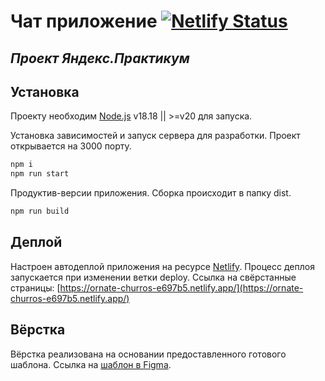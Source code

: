 # Чат приложение [![Netlify Status](https://api.netlify.com/api/v1/badges/c7e183f3-d873-45ec-9b98-cd0ad938280e/deploy-status)](https://app.netlify.com/sites/ornate-churros-e697b5/deploys)
## _Проект Яндекс.Практикум_

## Установка

Проекту необходим [Node.js](https://nodejs.org/) v18.18 || >=v20 для запуска.

Установка зависимостей и запуск сервера для разработки. Проект открывается на 3000 порту.

```sh
npm i
npm run start
```

Продуктив-версии приложения. Сборка происходит в папку dist.

```sh
npm run build
```

## Деплой

Настроен автодеплой приложения на ресурсе [Netlify](https://app.netlify.com/). Процесс деплоя запускается при изменении ветки deploy.
Ссылка на свёрстанные страницы:
[https://ornate-churros-e697b5.netlify.app/](https://ornate-churros-e697b5.netlify.app/)

## Вёрстка

Вёрстка реализована на основании предоставленного готового шаблона. Ссылка на [шаблон в Figma](https://www.figma.com/file/H12WXWboLkN5HtE1AWpHjK/Chat_external_link-(Copy)?type=design&node-id=1%3A537&mode=design&t=Czbjy9qlFry8kB0w-1).
